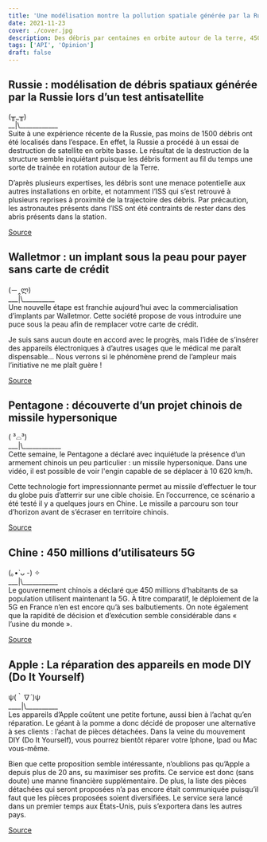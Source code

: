 ```yaml
---
title: 'Une modélisation montre la pollution spatiale générée par la Russie lors d’un essai antisatellite'
date: 2021-11-23
cover: ./cover.jpg
description: Des débris par centaines en orbite autour de la terre, 450 millions d’utilisateurs 5G en Chine et des implants pour payer sans carte bancaire. Voilà le programme bien chargé de cette semaine !
tags: ['API', 'Opinion']
draft: false
---
```


## Russie : modélisation de débris spatiaux générée par la Russie lors d’un test antisatellite
(╥_╥)               
\_\_|\\\_\_\_\_\_\_\_\_\_\_\_\_           
Suite à une expérience récente de la Russie, pas moins de 1500 débris ont été localisés dans l’espace. En effet, la Russie a procédé à un essai de destruction de satellite en orbite basse. Le résultat de la destruction de la structure semble inquiétant puisque les débris forment au fil du temps une sorte de trainée en rotation autour de la Terre.

D’après plusieurs expertises, les débris sont une menace potentielle aux autres installations en orbite, et notamment l’ISS qui s’est retrouvé à plusieurs reprises à proximité de la trajectoire des débris. Par précaution, les astronautes présents dans l’ISS ont été contraints de rester dans des abris présents dans la station.

[Source](https://www.theverge.com/2021/11/19/22791176/russia-asat-satellite-test-space-debris-visualizations)

## Walletmor : un implant sous la peau pour payer sans carte de crédit
(－‸ლ)              
\_\_\_|\\\_\_\_\_\_\_\_\_\_\_            
Une nouvelle étape est franchie aujourd’hui avec la commercialisation d’implants par Walletmor. Cette société propose de vous introduire une puce sous la peau afin de remplacer votre carte de crédit.

Je suis sans aucun doute en accord avec le progrès, mais l’idée de s’insérer des appareils électroniques à d’autres usages que le médical me paraît dispensable… Nous verrons si le phénomène prend de l’ampleur mais l’initiative ne me plaît guère !


[Source](https://geeko.lesoir.be/2021/11/18/un-implant-sous-la-peau-pour-payer-sans-carte-de-banque/)

## Pentagone : découverte d’un projet chinois de missile hypersonique
( ³⌓³)      
\_\_\_|\\\_\_\_\_\_\_\_\_\_\_\_\_       
Cette semaine, le Pentagone a déclaré avec inquiétude la présence d’un armement chinois un peu particulier : un missile hypersonique. Dans une vidéo, il est possible de voir l'engin capable de se déplacer à 10 620 km/h.

Cette technologie fort impressionnante permet au missile d’effectuer le tour du globe puis d’atterrir sur une cible choisie. En l’occurrence, ce scénario a été testé il y a quelques jours en Chine. Le missile a parcouru son tour d’horizon avant de s’écraser en territoire chinois.


[Source](https://www.futura-sciences.com/tech/actualites/guerre-futur-pentagone-inquiete-essai-redoutable-arme-hypersonique-chinoise-94927/)

## Chine : 450 millions d’utilisateurs 5G
(｡•̀ ᴗ -) ✧     
\_\_\_|\\\_\_\_\_\_\_\_\_\_\_\_     
Le gouvernement chinois a déclaré que 450 millions d’habitants de sa population utilisent maintenant la 5G. À titre comparatif, le déploiement de la 5G en France n’en est encore qu’à ses balbutiements. On note également que la rapidité de décision et d’exécution semble considérable dans « l’usine du monde ».

[Source](https://geeko.lesoir.be/2021/11/18/la-chine-annonce-avoir-atteint-450-millions-dutilisateurs-5g/)

## Apple : La réparation des appareils en mode DIY (Do It Yourself)
ψ(｀∇´)ψ        
\_\_\_\_|\\\_\_\_\_\_\_\_\_\_\_     
Les appareils d’Apple coûtent une petite fortune, aussi bien à l’achat qu’en réparation. Le géant à la pomme a donc décidé de proposer une alternative à ses clients : l’achat de pièces détachées. Dans la veine du mouvement DIY (Do It Yourself), vous pourrez bientôt réparer votre Iphone, Ipad ou Mac vous-même.

Bien que cette proposition semble intéressante, n’oublions pas qu’Apple a depuis plus de 20 ans, su maximiser ses profits. Ce service est donc (sans doute) une manne financière supplémentaire. De plus, la liste des pièces détachées qui seront proposées n’a pas encore était communiquée puisqu’il faut que les pièces proposées soient diversifiées. Le service sera lancé dans un premier temps aux États-Unis, puis s’exportera dans les autres pays.

[Source](https://www.theverge.com/2021/11/17/22787144/apple-home-repair-iphone-mac-parts-tools-instructions)